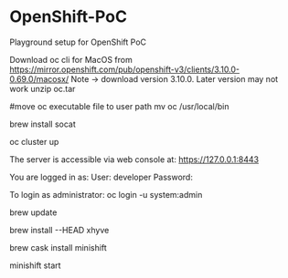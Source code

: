 # OpenShift-PoC
Playground setup for OpenShift PoC


Download oc cli for MacOS from https://mirror.openshift.com/pub/openshift-v3/clients/3.10.0-0.69.0/macosx/
Note -> download version 3.10.0. Later version may not work
unzip oc.tar

#move oc executable file to user path
mv oc /usr/local/bin

brew install socat

oc cluster up

The server is accessible via web console at:
    https://127.0.0.1:8443

You are logged in as:
    User:     developer
    Password: <any value>

To login as administrator:
    oc login -u system:admin

brew update

brew install --HEAD xhyve

brew cask install minishift

minishift start

